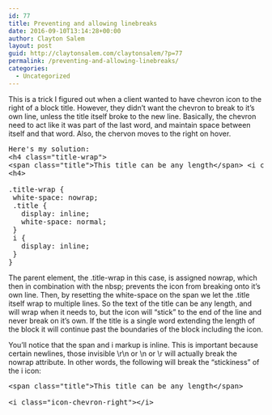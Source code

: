 ```yaml
---
id: 77
title: Preventing and allowing linebreaks
date: 2016-09-10T13:14:28+00:00
author: Clayton Salem
layout: post
guid: http://claytonsalem.com/claytonsalem/?p=77
permalink: /preventing-and-allowing-linebreaks/
categories:
  - Uncategorized
---
```

This is a trick I figured out when a client wanted to have chevron icon to the right of a block title. However, they didn&#8217;t want the chevron to break to it&#8217;s own line, unless the title itself broke to the new line. Basically, the chevron need to act like it was part of the last word, and maintain space between itself and that word. Also, the chervon moves to the right on hover.

<pre>Here's my solution:
&lt;h4 class="title-wrap"&gt;
&lt;span class="title"&gt;This title can be any length&lt;/span&gt;&nbsp;&lt;i class="icon-chevron-right"&gt;&lt;/i&gt;
&lt;h4&gt;
 
.title-wrap {
 white-space: nowrap;
 .title {
   display: inline;
   white-space: normal;
 }
 i {
   display: inline;
 }
}
</pre>

The parent element, the .title-wrap in this case, is assigned nowrap, which then in combination with the nbsp; prevents the icon from breaking onto it&#8217;s own line. Then, by resetting the white-space on the span we let the .title itself wrap to multiple lines. So the text of the title can be any length, and will wrap when it needs to, but the icon will &#8220;stick&#8221; to the end of the line and never break on it&#8217;s own. If the title is a single word extending the length of the block it will continue past the boundaries of the block including the icon.

You&#8217;ll notice that the span and i markup is inline. This is important because certain newlines, those invisible \r\n or \n or \r will actually break the nowrap attribute. In other words, the following will break the &#8220;stickiness&#8221; of the i icon:

<pre>&lt;span class="title"&gt;This title can be any length&lt;/span&gt;
&nbsp;
&lt;i class="icon-chevron-right"&gt;&lt;/i&gt;
</pre>
